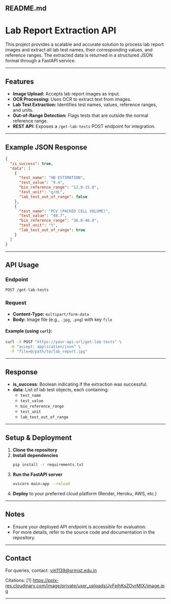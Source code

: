 ## README.md

# Lab Report Extraction API

This project provides a scalable and accurate solution to process lab report images and extract all lab test names, their corresponding values, and reference ranges. The extracted data is returned in a structured JSON format through a FastAPI service.

---

## Features

- **Image Upload:** Accepts lab report images as input.
- **OCR Processing:** Uses OCR to extract text from images.
- **Lab Test Extraction:** Identifies test names, values, reference ranges, and units.
- **Out-of-Range Detection:** Flags tests that are outside the normal reference range.
- **REST API:** Exposes a `/get-lab-tests` POST endpoint for integration.

---

## Example JSON Response

```json
{
  "is_success": true,
  "data": [
    {
      "test_name": "HB ESTIMATION",
      "test_value": "9.4",
      "bio_reference_range": "12.0-15.0",
      "test_unit": "g/dL",
      "lab_test_out_of_range": false
    },
    {
      "test_name": "PCV (PACKED CELL VOLUME)",
      "test_value": "48.7",
      "bio_reference_range": "36.0-46.0",
      "test_unit": "%",
      "lab_test_out_of_range": true
    }
  ]
}
```

---

## API Usage

### Endpoint

```
POST /get-lab-tests
```

### Request

- **Content-Type:** `multipart/form-data`
- **Body:** Image file (e.g., `.jpg`, `.png`) with key `file`

#### Example (using `curl`):

```bash
curl -X POST "https://your-api-url/get-lab-tests" \
  -H "accept: application/json" \
  -F "file=@/path/to/lab_report.jpg"
```

---

## Response

- **is_success**: Boolean indicating if the extraction was successful.
- **data**: List of lab test objects, each containing:
  - `test_name`
  - `test_value`
  - `bio_reference_range`
  - `test_unit`
  - `lab_test_out_of_range`

---

## Setup & Deployment

1. **Clone the repository**
2. **Install dependencies**
   ```bash
   pip install -r requirements.txt
   ```
3. **Run the FastAPI server**
   ```bash
   uvicorn main:app --reload
   ```
4. **Deploy** to your preferred cloud platform (Render, Heroku, AWS, etc.)

---

## Notes

- Ensure your deployed API endpoint is accessible for evaluation.
- For more details, refer to the source code and documentation in the repository.

---

## Contact

For queries, contact: [vm1139@srmist.edu.in](mailto:vm1139@srmist.edu.in)

Citations:
[1] https://pplx-res.cloudinary.com/image/private/user_uploads/JyFejhKsZOvrMtX/image.jpg

---
